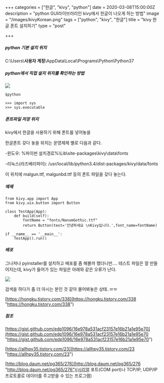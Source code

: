 +++
categories = ["한글", "kivy", "python"]
date = 2020-03-08T15:00:00Z
description = "python GUI라이브러리인 kivy에서 한글이 나오게 하는 방법"
image = "/images/kivyKorean.png"
tags = ["python", "kivy", "한글"]
title = "kivy 한글 폰트 설치하기"
type = "post"

+++
##### python 기본 설치 위치

C:\\Users\\**사용자 계정**\\AppData\\Local\\Programs\\Python\\Python37

##### python에서 직접 설치 위치를 확인하는 방법

![](/images/locationCheck.png)

    $python
    
    >>> import sys
    >>> sys.executable

##### 폰트파일 저장 위치

kivy에서 한글을 사용하기 위해 폰트를 넣어놓을

한글폰트 갖다 놓을 위치는 운영체제 별로 다음과 같다.

\-윈도우: %파이썬 설치경로%\\Lib\\site-packages\\kivy\\data\\fonts

\-리눅스(라즈베리파이): /usr/local/lib/python3.4/dist-packages/kivy/data/fonts

이 위치에 malgun.ttf, malgunbd.ttf 등의 폰트 파일을 갖다 놓는다.

##### 예제

    from kivy.app import App
    from kivy.uix.button import Button
    
    class TestApp(App):
        def build(self):
            fontName = "fonts/NanumGothic.ttf"
            return Button(text='안녕하세요 \nKivy입니다.',font_name=fontName)
    
    if __name__ == '__main__':
        TestApp().run()

##### 배포

그나저나 pyinstaller를 설치하고 배포를 좀 해볼까 했더니만.... 테스트 파일은 잘 만들어지는데, kivy가 들어가 있는 파일은 아래와 같은 오류가 난다.

![](/images/disterror.png)

검색을 하다가 좀 더 아시는 분인 것 같아 물어봐놓은 상태..ㅠㅠ

[https://hongku.tistory.com/338](https://hongku.tistory.com/338 "https://hongku.tistory.com/338")

##### 참조

[https://gist.github.com/edp1096/16e978a531acf23157e16b21a1e95e70](https://gist.github.com/edp1096/16e978a531acf23157e16b21a1e95e70 "https://gist.github.com/edp1096/16e978a531acf23157e16b21a1e95e70")

[https://allhpy35.tistory.com/23](https://allhpy35.tistory.com/23 "https://allhpy35.tistory.com/23")

[http://blog.daum.net/pg365/276](http://blog.daum.net/pg365/276 "http://blog.daum.net/pg365/276")(시리얼 포트(COM port)나 TCP/IP, UDP/IP 프로토콜로 데이터를 주고받을 수 있는 프로그램)